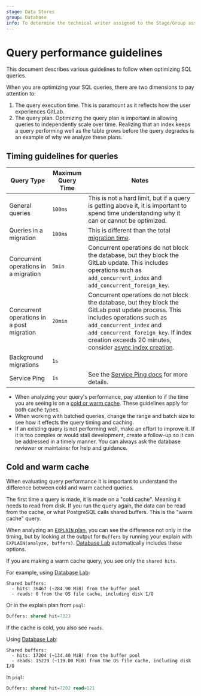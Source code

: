 ```yaml
---
stage: Data Stores
group: Database
info: To determine the technical writer assigned to the Stage/Group associated with this page, see https://about.gitlab.com/handbook/product/ux/technical-writing/#assignments
---
```


# Query performance guidelines

This document describes various guidelines to follow when optimizing SQL queries.

When you are optimizing your SQL queries, there are two dimensions to pay attention to:

1. The query execution time. This is paramount as it reflects how the user experiences GitLab.
1. The query plan. Optimizing the query plan is important in allowing queries to independently scale over time. Realizing that an index keeps a query performing well as the table grows before the query degrades is an example of why we analyze these plans.

## Timing guidelines for queries

| Query Type                                | Maximum Query Time | Notes                                                                                                                                                                                                                                                                                                                      |
|-------------------------------------------|--------------------|----------------------------------------------------------------------------------------------------------------------------------------------------------------------------------------------------------------------------------------------------------------------------------------------------------------------------|
| General queries                           | `100ms`            | This is not a hard limit, but if a query is getting above it, it is important to spend time understanding why it can or cannot be optimized.                                                                                                                                                                               |
| Queries in a migration                    | `100ms`            | This is different than the total [migration time](../migration_style_guide.md#how-long-a-migration-should-take).                                                                                                                                                                                                           |
| Concurrent operations in a migration      | `5min`             | Concurrent operations do not block the database, but they block the GitLab update. This includes operations such as `add_concurrent_index` and `add_concurrent_foreign_key`.                                                                                                                                               |
| Concurrent operations in a post migration | `20min`            | Concurrent operations do not block the database, but they block the GitLab post update process. This includes operations such as `add_concurrent_index` and `add_concurrent_foreign_key`. If index creation exceeds 20 minutes, consider [async index creation](adding_database_indexes.md#create-indexes-asynchronously). |
| Background migrations                     | `1s`               |                                                                                                                                                                                                                                                                                                                            |
| Service Ping                              | `1s`               | See the [Service Ping docs](../service_ping/implement.md) for more details.                                                                                                                                                                                                                                                |

- When analyzing your query's performance, pay attention to if the time you are seeing is on a [cold or warm cache](#cold-and-warm-cache). These guidelines apply for both cache types.
- When working with batched queries, change the range and batch size to see how it effects the query timing and caching.
- If an existing query is not performing well, make an effort to improve it. If it is too complex or would stall development, create a follow-up so it can be addressed in a timely manner. You can always ask the database reviewer or maintainer for help and guidance.

## Cold and warm cache

When evaluating query performance it is important to understand the difference between
cold and warm cached queries.

The first time a query is made, it is made on a "cold cache". Meaning it needs
to read from disk. If you run the query again, the data can be read from the
cache, or what PostgreSQL calls shared buffers. This is the "warm cache" query.

When analyzing an [`EXPLAIN` plan](understanding_explain_plans.md), you can see
the difference not only in the timing, but by looking at the output for `Buffers`
by running your explain with `EXPLAIN(analyze, buffers)`. [Database Lab](understanding_explain_plans.md#database-lab-engine)
automatically includes these options.

If you are making a warm cache query, you see only the `shared hits`.

For example, using [Database Lab](database_lab.md):

```plaintext
Shared buffers:
  - hits: 36467 (~284.90 MiB) from the buffer pool
  - reads: 0 from the OS file cache, including disk I/O
```

Or in the explain plan from `psql`:

```sql
Buffers: shared hit=7323
```

If the cache is cold, you also see `reads`.

Using [Database Lab](database_lab.md):

```plaintext
Shared buffers:
  - hits: 17204 (~134.40 MiB) from the buffer pool
  - reads: 15229 (~119.00 MiB) from the OS file cache, including disk I/O
```

In `psql`:

```sql
Buffers: shared hit=7202 read=121
```
